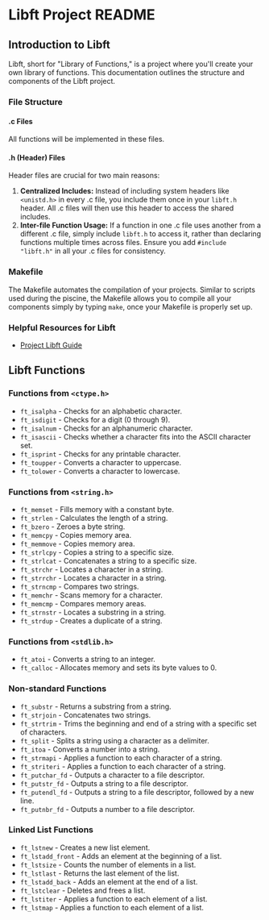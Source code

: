 # Libft Project README

## Introduction to Libft
Libft, short for "Library of Functions," is a project where you'll create your own library of functions. This documentation outlines the structure and components of the Libft project.

### File Structure

#### .c Files
All functions will be implemented in these files.

#### .h (Header) Files
Header files are crucial for two main reasons:
1. **Centralized Includes:** Instead of including system headers like `<unistd.h>` in every .c file, you include them once in your `libft.h` header. All .c files will then use this header to access the shared includes.
2. **Inter-file Function Usage:** If a function in one .c file uses another from a different .c file, simply include `libft.h` to access it, rather than declaring functions multiple times across files. Ensure you add `#include "libft.h"` in all your .c files for consistency.

### Makefile
The Makefile automates the compilation of your projects. Similar to scripts used during the piscine, the Makefile allows you to compile all your components simply by typing `make`, once your Makefile is properly set up.

### Helpful Resources for Libft
- [Project Libft Guide](https://www.asidesigned.com/project-libft.html)

## Libft Functions

### Functions from `<ctype.h>`
- `ft_isalpha` - Checks for an alphabetic character.
- `ft_isdigit` - Checks for a digit (0 through 9).
- `ft_isalnum` - Checks for an alphanumeric character.
- `ft_isascii` - Checks whether a character fits into the ASCII character set.
- `ft_isprint` - Checks for any printable character.
- `ft_toupper` - Converts a character to uppercase.
- `ft_tolower` - Converts a character to lowercase.

### Functions from `<string.h>`
- `ft_memset` - Fills memory with a constant byte.
- `ft_strlen` - Calculates the length of a string.
- `ft_bzero` - Zeroes a byte string.
- `ft_memcpy` - Copies memory area.
- `ft_memmove` - Copies memory area.
- `ft_strlcpy` - Copies a string to a specific size.
- `ft_strlcat` - Concatenates a string to a specific size.
- `ft_strchr` - Locates a character in a string.
- `ft_strrchr` - Locates a character in a string.
- `ft_strncmp` - Compares two strings.
- `ft_memchr` - Scans memory for a character.
- `ft_memcmp` - Compares memory areas.
- `ft_strnstr` - Locates a substring in a string.
- `ft_strdup` - Creates a duplicate of a string.

### Functions from `<stdlib.h>`
- `ft_atoi` - Converts a string to an integer.
- `ft_calloc` - Allocates memory and sets its byte values to 0.

### Non-standard Functions
- `ft_substr` - Returns a substring from a string.
- `ft_strjoin` - Concatenates two strings.
- `ft_strtrim` - Trims the beginning and end of a string with a specific set of characters.
- `ft_split` - Splits a string using a character as a delimiter.
- `ft_itoa` - Converts a number into a string.
- `ft_strmapi` - Applies a function to each character of a string.
- `ft_striteri` - Applies a function to each character of a string.
- `ft_putchar_fd` - Outputs a character to a file descriptor.
- `ft_putstr_fd` - Outputs a string to a file descriptor.
- `ft_putendl_fd` - Outputs a string to a file descriptor, followed by a new line.
- `ft_putnbr_fd` - Outputs a number to a file descriptor.

### Linked List Functions
- `ft_lstnew` - Creates a new list element.
- `ft_lstadd_front` - Adds an element at the beginning of a list.
- `ft_lstsize` - Counts the number of elements in a list.
- `ft_lstlast` - Returns the last element of the list.
- `ft_lstadd_back` - Adds an element at the end of a list.
- `ft_lstclear` - Deletes and frees a list.
- `ft_lstiter` - Applies a function to each element of a list.
- `ft_lstmap` - Applies a function to each element of a list.

